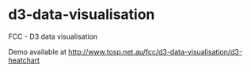 # d3-data-visualisation
FCC - D3 data visualisation

Demo available at http://www.tosp.net.au/fcc/d3-data-visualisation/d3-heatchart
